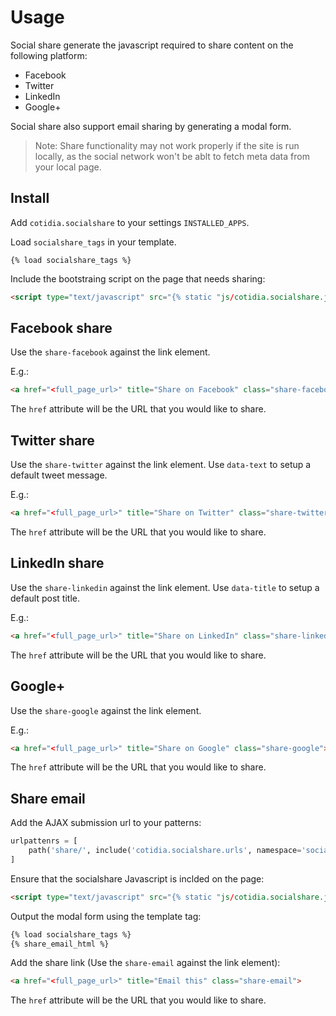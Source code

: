 Usage
=====

Social share generate the javascript required to share content on the following platform:

- Facebook
- Twitter
- LinkedIn
- Google+

Social share also support email sharing by generating a modal form.

> Note: Share functionality may not work properly if the site is run locally, as the social network won't be ablt to fetch meta data from your local page.


## Install

Add `cotidia.socialshare` to your settings `INSTALLED_APPS`.

Load `socialshare_tags` in your template.

```
{% load socialshare_tags %}
```

Include the bootstraing script on the page that needs sharing:

```html
<script type="text/javascript" src="{% static "js/cotidia.socialshare.js" %}"></script>
```

## Facebook share

Use the `share-facebook` against the link element.

E.g.:

```html
<a href="<full_page_url>" title="Share on Facebook" class="share-facebook">Share on Facebook</a>
```

The `href` attribute will be the URL that you would like to share.


## Twitter share

Use the `share-twitter` against the link element. Use `data-text` to setup a default tweet message.

E.g.:

```html
<a href="<full_page_url>" title="Share on Twitter" class="share-twitter" data-text="Best page ever">Share on Twitter</a>
```

The `href` attribute will be the URL that you would like to share.

## LinkedIn share

Use the `share-linkedin` against the link element. Use `data-title` to setup a default post title.

E.g.:

```html
<a href="<full_page_url>" title="Share on LinkedIn" class="share-linkedin" data-title="Best page ever">Share on LinkedIn</a>
```

The `href` attribute will be the URL that you would like to share.

## Google+

Use the `share-google` against the link element.

E.g.:

```html
<a href="<full_page_url>" title="Share on Google" class="share-google">Share on Google</a>
```

The `href` attribute will be the URL that you would like to share.

## Share email

Add the AJAX submission url to your patterns:

```python
urlpattenrs = [
    path('share/', include('cotidia.socialshare.urls', namespace='socialshare-api')),
]
```

Ensure that the socialshare Javascript is inclded on the page:

```html
<script type="text/javascript" src="{% static "js/cotidia.socialshare.js" %}"></script>
```

Output the modal form using the template tag:

```html
{% load socialshare_tags %}
{% share_email_html %}
```

Add the share link (Use the `share-email` against the link element):

```html
<a href="<full_page_url>" title="Email this" class="share-email">
```

The `href` attribute will be the URL that you would like to share.
